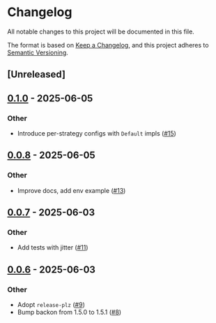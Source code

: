 # Changelog

All notable changes to this project will be documented in this file.

The format is based on [Keep a Changelog](https://keepachangelog.com/en/1.0.0/),
and this project adheres to [Semantic Versioning](https://semver.org/spec/v2.0.0.html).

## [Unreleased]

## [0.1.0](https://github.com/yevtyushkin/backoff-config/compare/v0.0.8...v0.0.9) - 2025-06-05

### Other

- Introduce per-strategy configs with `Default` impls ([#15](https://github.com/yevtyushkin/backoff-config/pull/15))

## [0.0.8](https://github.com/yevtyushkin/backoff-config/compare/v0.0.7...v0.0.8) - 2025-06-05

### Other

- Improve docs, add env example ([#13](https://github.com/yevtyushkin/backoff-config/pull/13))

## [0.0.7](https://github.com/yevtyushkin/backoff-config/compare/v0.0.6...v0.0.7) - 2025-06-03

### Other

- Add tests with jitter ([#11](https://github.com/yevtyushkin/backoff-config/pull/11))

## [0.0.6](https://github.com/yevtyushkin/backoff-config/compare/v0.0.5...v0.0.6) - 2025-06-03

### Other

- Adopt `release-plz` ([#9](https://github.com/yevtyushkin/backoff-config/pull/9))
- Bump backon from 1.5.0 to 1.5.1 ([#8](https://github.com/yevtyushkin/backoff-config/pull/8))
